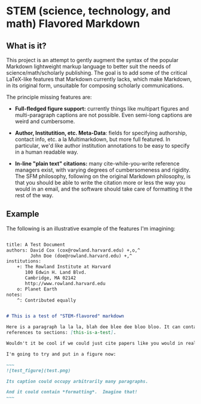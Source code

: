 
# STEM (science, technology, and math) Flavored Markdown

## What is it?

This project is an attempt to gently augment the syntax of the popular Markdown lightweight markup language to better suit the needs of science/math/scholarly publishing.  The goal is to add some of the critical LaTeX-like features that Markdown currently lacks, which make Markdown, in its original form, unsuitable for composing scholarly communications.

The principle missing features are:

* **Full-fledged figure support:** currently things like multipart figures and multi-paragraph captions are not possible.  Even semi-long captions are weird and cumbersome.

* **Author, Institutition, etc. Meta-Data**: fields for specifying authorship, contact info, etc. a la Multimarkdown, but more full featured.  In particular, we'd like author institution annotations to be easy to specify in a human readable way.

* **In-line "plain text" citations:** many cite-while-you-write reference managers exist, with varying degrees of cumbersomeness and rigidity.  The SFM philosophy, following on the original Markdown philosophy, is that you should be able to write the citation more or less the way you would in an email, and the software should take care of formatting it the rest of the way.

## Example

The following is an illustrative example of the features I'm imagining:

```markdown

title: A Test Document
authors: David Cox (cox@rowland.harvard.edu) +,o,^
		 John Doe (doe@rowland.harvard.edu) +,^
institutions:
	+: The Rowland Institute at Harvard
	   100 Edwin H. Land Blvd.
	   Cambridge, MA 02142
	   http://www.rowland.harvard.edu
	o: Planet Earth
notes:
	^: Contributed equally


# This is a test of "STEM-flavored" markdown

Here is a paragraph la la la, blah dee blee dee bloo bloo. It can contain
references to sections: [this-is-a-test].

Wouldn't it be cool if we could just cite papers like you would in real life [Cox et al., 2011].  Ambiguous matches could be resolved via interactive queries (possibly even run lint-style in the editor) and "letter"-style citations [Cox et al., 2007b]

I'm going to try and put in a figure now:

~~~
![test_figure](test.png)

Its caption could occupy arbitrarily many paragraphs.

And it could contain *formatting*.  Imagine that!
~~~




```